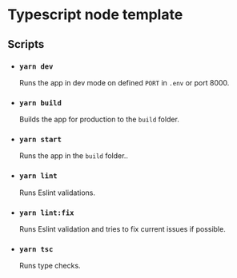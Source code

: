 # Typescript node template

## Scripts

- ### `yarn dev`

  Runs the app in dev mode on defined `PORT` in `.env` or port 8000.

- ### `yarn build`

  Builds the app for production to the `build` folder.

- ### `yarn start`

  Runs the app in the `build` folder..

- ### `yarn lint`

  Runs Eslint validations.

- ### `yarn lint:fix`

  Runs Eslint validation and tries to fix current issues if possible.

- ### `yarn tsc`

  Runs type checks.
